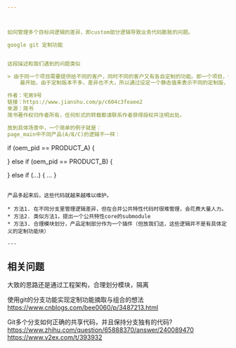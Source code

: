```yaml
---



如何管理多个目标间逻辑的差异，即custom部分逻辑导致业务代码膨胀的问题。

google git 定制功能


这段描述和我们遇到的问题类似

> 由于同一个项目需要提供给不同的客户，同时不同的客户又有各自定制的功能。即一个项目，多个不同的定制版本的模式。因此引发了多个版本管理的问题。如果每个定制版本都一份代码，对于代码的维护将会非常困难，因此共用一份代码是必须的。
    最开始，由于定制版本不多，差异也不大，所以通过设定一个静态值来表示不同的定制版，再由运行时决定功能逻辑。后来，随着定制版本增多、各版本之间的逻辑差异加大，导致版本判断的代码越来越多，逻辑越来越复杂。由于冗余代码的增加，维护也越来越困难。因此，代码的管理方案也需要相应的改变。首先想到的是通过SVN等版本管理工具进行管理，将基础版本作为主干，各定制版本在分支上开发。在一个分支上添加了公共功能或者是修复了公共功能部分的BUG时，再将代码合并到主干，其它分支再到主干上同步。这是一个优秀的解决方案，但是在公共部分的代码更新频繁的情况下，这个方案会导致频繁的分支同步与合并。虽然在改动量小的时候，及时更新同步可以有效解决合并困难的问题。

作者：宅男9号
链接：https://www.jianshu.com/p/c604c3feaee2
來源：简书
简书著作权归作者所有，任何形式的转载都请联系作者获得授权并注明出处。

放到具体场景中，一个简单的例子就是：
page_main中不同产品(A/B/C)的逻辑不一样：

```

if (oem_pid == PRODUCT_A) {
    
}
else if (oem_pid == PRODUCT_B) {

}
else if (...) {
    ...
}

```

产品多起来后，这些代码就越来越难以维护。

* 方法1. 在不同分支里管理逻辑差异，但在合并公共特性代码时很难管理，会花费大量人力。
* 方法2. 类似方法1，提出一个公共特性core的submodule
* 方法3. 合理模块划分，产品定制部分作为一个插件（但放我们这，这些逻辑并不是有具体定义的定制功能块）

---
```


## 相关问题

大致的思路还是通过工程架构，合理划分模块，隔离

使用git的分支功能实现定制功能摘取与组合的想法
https://www.cnblogs.com/bee0060/p/3487213.html

Git多个分支如何正确的共享代码，并且保持分支独有的代码?
https://www.zhihu.com/question/65888370/answer/240089470
https://www.v2ex.com/t/393932
